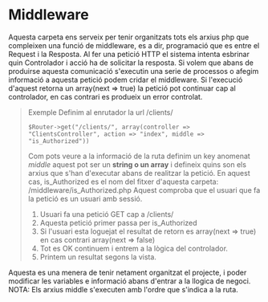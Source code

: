 # Middleware

Aquesta carpeta ens serveix per tenir organitzats tots els arxius php que compleixen una funció de middleware, es a dir, programació que es entre el Request i la Resposta.
Al fer una petició HTTP el sistema intenta esbrinar quin Controlador i acció ha de solicitar la resposta. Si volem que abans de produirse aquesta comunicació s'executin una serie 
de processos o afegim informació a aquesta petició podem cridar el middleware. Si l'execució d'aquest retorna un array(next => true) la petició pot continuar cap al controlador, 
en cas contrari es produeix un error controlat.

> Exemple
> Definim al enrutador la url /clients/
> ```
> $Router->get("/clients/", array(controller => "ClientsController", action => "index", middle => "is_Authorized"))
> ```
> Com pots veure a la informació de la ruta definim un key anomenat *middle* aquest pot ser un **string o un array** i defineix quins 
> son els arxius que s'han d'executar abans de realitzar la petició. En aquest cas, is_Authorized es el nom del fitxer d'aquesta carpeta: /middleware/is_Authorized.php Aquest comproba que el 
> usuari que fa la petició es un usuari amb sessió.
> 
> 1. Usuari fa una petició GET cap a /clients/
> 2. Aquesta petició primer passa per is_Authorized
> 3. Si l'usuari esta loguejat el resultat de retorn es array(next => true) en cas contrari array(next => false)
> 4. Tot es OK continuem i entrem a la lògica del controlador.
> 5. Printem un resultat segons la vista.
> 

Aquesta es una menera de tenir netament organitzat el projecte, i poder modificar les variables e informació abans d'entrar a la llogica de negoci.
NOTA: Els arxius middle s'executen amb l'ordre que s'indica a la ruta.
